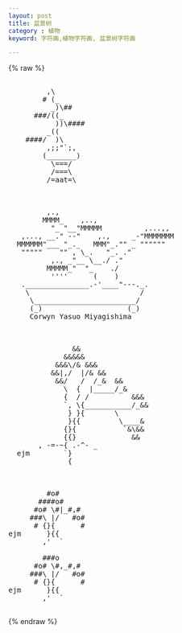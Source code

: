 ```yaml
---
layout: post
title: 盆景树
category : 植物
keyword: 字符画,植物字符画, 盆景树字符画

---
```

{% raw %}
<pre>

         ,\
        # (_
          _)\##
      ###/((_
           ))\####
         _((     
    ####/  )\
         ,;;"`;,
        (_______)
          \===/
          /===\
         /=aat=\



         ,.,
        MMMM_    ,..,
          "_ "__"MMMMM          ,...,,
   ,..., __." --"    ,.,     _-"MMMMMMM
  MMMMMM"___ "_._   MMM"_."" _ """"""
   """""    "" , \_.   "_. ."
          ,., _"__ \__./ ."
         MMMMM_"  "_    ./
          ''''      (    )
   ._______________.-'____"---._.
    \                          /
     \________________________/
     (_)                    (_)
     Corwyn Yasuo Miyagishima



               &&
             &&&&&
           &&&\/& &&&
          &&|,/  |/& &&
           &&/   /  /_&  &&
             \  {  |_____/_&
             {  / /          &&&
             `, \{___________/_&&
              } }{       \
              }{{         \____&
             {}{           `&\&&
             {{}             &&
       , -=-~{ .-^- _
  ejm        `}
              {



         #o#
       ####o#
      #o# \#|_#,#
     ###\ |/   #o#
      # {}{      #
ejm      }{{
        ,'  `

        ###o
      #o# \#,_#,#
     ###\ |/   #o#
      # {}{      #
ejm      }{{
        ,'  `
 </pre>
{% endraw %}

